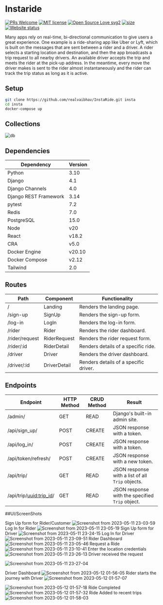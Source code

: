 # Instaride

[![PRs Welcome](https://img.shields.io/badge/PRs-welcome-brightgreen.svg?style=flat-square)](https://github.com/realvaibhav/InstaRide)
[![MIT license](https://img.shields.io/badge/License-MIT-blue.svg)](https://github.com/realvaibhav/InstaRide)
[![Open Source Love svg2](https://badges.frapsoft.com/os/v2/open-source.svg?v=103)](https://github.com/realvaibhav/InstaRide)
[![size](https://img.shields.io/github/repo-size/realvaibhav/InstaRide?style=flat-square)](https://github.com/realvaibhav/InstaRide)
[![Website status](https://img.shields.io/website-up-down-green-red/http/shields.io.svg)](https://github.com/realvaibhav/InstaRide)

Many apps rely on real-time, bi-directional communication to give users a great experience. One example is a ride-sharing app like Uber or Lyft, which is built on the messages that are sent between a rider and a driver. A rider selects a starting location and destination, and then the app broadcasts a trip request to all nearby drivers. An available driver accepts the trip and meets the rider at the pick-up address. In the meantime, every move the driver makes is sent to the rider almost instantaneously and the rider can track the trip status as long as it is active.

## Setup

```bash
git clone https://github.com/realvaibhav/InstaRide.git insta
cd insta
docker-compose up
```

## Collections

![db](https://user-images.githubusercontent.com/56718659/234960915-1bc22e07-7bcd-469c-8ef5-2114b0ac03dc.png)

## Dependencies

| Dependency | Version |
| --- | --- | 
| Python | 3.10 | 
| Django | 4.1 |
| Django Channels | 4.0 |
| Django REST Framework | 3.14 |
| pytest | 7.2 |
| Redis | 7.0 |
| PostgreSQL | 15.0 |
| Node | v20 |
| React | v18.2 |
| CRA | v5.0 |
| Docker Engine | v20.10 |
| Docker Compose | v2.12 |
| Tailwind | 2.0 |

## Routes

| Path            | Component        | Functionality                      |
| --------------- | ----------------- | ------------------------------------ |
| /               | Landing           | Renders the landing page.            |
| /sign-up        | SignUp            | Renders the sign-up form.            |
| /log-in         | LogIn             | Renders the log-in form.             |
| /rider          | Rider             | Renders the rider dashboard.         |
| /rider/request  | RiderRequest      | Renders the rider request form.      |
| /rider/:id      | RiderDetail       | Renders details of a specific ride.  |
| /driver         | Driver            | Renders the driver dashboard.        |
| /driver/:id     | DriverDetail      | Renders details of a specific driver. |

## Endpoints

| Endpoint                  | HTTP Method | CRUD Method | Result                                          |
| ------------------------- | -----------| ------------| ----------------------------------------------- |
| /admin/                   | GET        | READ        | Django's built-in admin site.                   |
| /api/sign_up/             | POST       | CREATE      | JSON response with a token.                     |
| /api/log_in/              | POST       | CREATE      | JSON response with a token.                     |
| /api/token/refresh/       | POST       | CREATE      | JSON response with a new token.                 |
| /api/trip/                | GET        | READ        | JSON response with a list of all `Trip` objects.|
| /api/trip/<uuid:trip_id>/ | GET        | READ        | JSON response with the specified `Trip` object. |

##UI/ScreenShots

Sign Up form for Rider/Customer
![Screenshot from 2023-05-11 23-03-59](https://github.com/realvaibhav/InstaRide/assets/56718659/35d3f3e9-fee9-4a46-b347-3bb8e66e22d8)
Log In for Rider
![Screenshot from 2023-05-11 23-05-19](https://github.com/realvaibhav/InstaRide/assets/56718659/db2edf9a-3006-4504-b3fb-cd8d4e620260)
Sign Up form for Driver
![Screenshot from 2023-05-11 23-24-15](https://github.com/realvaibhav/InstaRide/assets/56718659/52aecf3a-62f1-4a43-8dcf-90df13050d68)
Log In for Driver
![Screenshot from 2023-05-11 23-09-51](https://github.com/realvaibhav/InstaRide/assets/56718659/5a81a8cd-530b-4ad9-b5dd-91eb08a04695)
Rider Dashboard
![Screenshot from 2023-05-11 23-05-46](https://github.com/realvaibhav/InstaRide/assets/56718659/54b08d40-6e46-4053-8d61-7e9acc13faaa)
Request a Ride
![Screenshot from 2023-05-11 23-10-41](https://github.com/realvaibhav/InstaRide/assets/56718659/d7d668e0-01d3-45f7-aa81-b7277b2b5c48)
Enter the location credentials
![Screenshot from 2023-05-11 23-26-13](https://github.com/realvaibhav/InstaRide/assets/56718659/6b377dcf-8856-4050-9e67-32f0fb24a774)
Driver received the request


![Screenshot from 2023-05-11 23-27-04](https://github.com/realvaibhav/InstaRide/assets/56718659/8402638b-1dd8-4ba8-acb2-30f037c23054)


Driver Dashboard
![Screenshot from 2023-05-12 01-56-05](https://github.com/realvaibhav/InstaRide/assets/56718659/512768f7-a7db-408b-9e50-baf78d5ae103)
Rider starts the journey with Driver
![Screenshot from 2023-05-12 01-57-07](https://github.com/realvaibhav/InstaRide/assets/56718659/923529d8-53ec-49b2-9fe8-88fffcd05faa)

![Screenshot from 2023-05-12 01-57-18](https://github.com/realvaibhav/InstaRide/assets/56718659/64ba920a-470a-48dd-88b3-f98d6e2ca2b2)
Ride Completed
![Screenshot from 2023-05-12 01-57-32](https://github.com/realvaibhav/InstaRide/assets/56718659/acb87ca0-e7de-4aa4-b2d4-d7019819c3ab)
Ride Added to recent trips
![Screenshot from 2023-05-12 01-58-03](https://github.com/realvaibhav/InstaRide/assets/56718659/a349026d-06c0-46a8-a36e-9285c58ba417)


